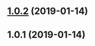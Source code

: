 ## [1.0.2](https://github.com/wessberg/intl-relative-time-format/compare/v1.0.1...v1.0.2) (2019-01-14)



## 1.0.1 (2019-01-14)




